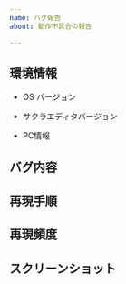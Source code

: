 ```yaml
---
name: バグ報告
about: 動作不具合の報告

---
```


## 環境情報
- OS バージョン
<!-- 例: Windows 2000 Pro SP4, Windows 10 Home 64bit -->
- サクラエディタバージョン
<!-- サクラエディタ起動状態で「ヘルプ」→ 「バージョン情報」→ 「情報コピー」でバージョン情報をクリップボードにコピーできます -->
<!-- 例: 2.3.2.0  -->
- PC情報
<!-- CPU, メモリ, 解像度等、特記すべき環境情報があれば記述ください。ここの記述は省略しても大丈夫です -->

## バグ内容
<!-- バグ内容を記述ください。 -->

## 再現手順
<!-- 該当バグの再現手順を記述ください。 -->

## 再現頻度
<!-- 該当バグの再現頻度を記述ください。 -->

## スクリーンショット
<!-- 説明に必要なスクリーンショットがあれば貼り付けお願いします。（画像ファイルをこの欄にドラッグ＆ドロップすれば画像が貼り付けられます -->
